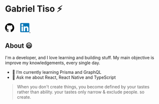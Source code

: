 # Gabriel Tiso ⚡️

<p>
     <a href="https://github.com/Gabriel2233"><img src="https://github.com/deut-erium/deut-erium/blob/master/assets/github.svg" width="30px" alt="mail"></a> &nbsp; &nbsp;
    <a href="https://www.linkedin.com/in/gabriel-tiso-439b111b0/"><img src="https://github.com/deut-erium/deut-erium/blob/master/assets/linkedin.svg" width="30px" alt="LinkedIn">     </a> &nbsp; &nbsp;
</p>

## About :smiley:

I'm a developer, and I love learning and building stuff. My main objective is improve my knowledgements, every single day. 


- 🌱 I’m currently learning Prisma and GraphQL
- 💬 Ask me about React, React Native and TypeScript


> When you don't create things, you become defined by your tastes rather than ability. your tastes only narrow & exclude people. so create.




 
